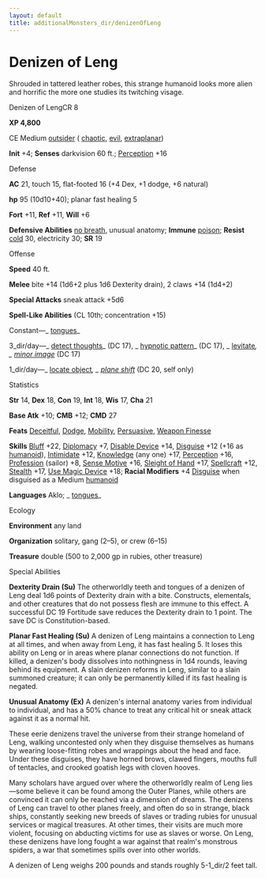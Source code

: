 ```yaml
---
layout: default
title: additionalMonsters_dir/denizenOfLeng
---
```

# Denizen of Leng

Shrouded in tattered leather robes, this strange humanoid looks more alien and horrific the more one studies its twitching visage.

Denizen of LengCR 8

**XP 4,800**

CE Medium [outsider](../monsters_dir/creatureTypes#_outsider) ( [chaotic](../monsters_dir/creatureTypes#_chaotic-subtype), [evil](../monsters_dir/creatureTypes#_evil-subtype), [extraplanar](../monsters_dir/creatureTypes#_extraplanar-subtype))

**Init** +4; **Senses** darkvision 60 ft.; [Perception](../additionalMonsters_dir/../skills_dir/perception#_perception) +16

Defense

**AC** 21, touch 15, flat-footed 16 (+4 Dex, +1 dodge, +6 natural)

**hp** 95 (10d10+40); planar fast healing 5

**Fort** +11, **Ref** +11, **Will** +6

**Defensive Abilities** [no breath](../monsters_dir/universalMonsterRules#_no-breath), unusual anatomy; **Immune** [poison](../monsters_dir/universalMonsterRules#_poison-(ex-or-su)); **Resist** [cold](../monsters_dir/creatureTypes#_cold-subtype) 30, electricity 30; **SR** 19

Offense

**Speed** 40 ft.

**Melee** bite +14 (1d6+2 plus 1d6 Dexterity drain), 2 claws +14 (1d4+2)

**Special Attacks** sneak attack +5d6

**Spell-Like Abilities** (CL 10th; concentration +15)

Constant—_ [tongues](../additionalMonsters_dir/../spells_dir/tongues#_tongues)_

3_dir/day—_ [detect thoughts](../additionalMonsters_dir/../spells_dir/detectThoughts#_detect-thoughts)_ (DC 17), _ [hypnotic pattern](../additionalMonsters_dir/../spells_dir/hypnoticPattern#_hypnotic-pattern)_ (DC 17), _ [levitate](../additionalMonsters_dir/../spells_dir/levitate#_levitate)_, _ [minor image](../additionalMonsters_dir/../spells_dir/minorImage#_minor-image)_ (DC 17)

1_dir/day—_ [locate object](../additionalMonsters_dir/../spells_dir/locateObject#_locate-object)_, _ [plane shift](../additionalMonsters_dir/../spells_dir/planeShift#_plane-shift)_ (DC 20, self only)

Statistics

**Str** 14, **Dex** 18, **Con** 19, **Int** 18, **Wis** 17, **Cha** 21

**Base Atk** +10; **CMB** +12; **CMD** 27

**Feats** [Deceitful](../additionalMonsters_dir/../feats#_deceitful), [Dodge](../additionalMonsters_dir/../feats#_dodge), [Mobility](../additionalMonsters_dir/../feats#_mobility), [Persuasive](../additionalMonsters_dir/../feats#_persuasive), [Weapon Finesse](../additionalMonsters_dir/../feats#_weapon-finesse)

**Skills** [Bluff](../additionalMonsters_dir/../skills_dir/bluff#_bluff) +22, [Diplomacy](../additionalMonsters_dir/../skills_dir/diplomacy#_diplomacy) +7, [Disable Device](../additionalMonsters_dir/../skills_dir/disableDevice#_disable-device) +14, [Disguise](../additionalMonsters_dir/../skills_dir/disguise#_disguise) +12 (+16 as [humanoid](../monsters_dir/creatureTypes#_humanoid)), [Intimidate](../additionalMonsters_dir/../skills_dir/intimidate#_intimidate) +12, [Knowledge](../additionalMonsters_dir/../skills_dir/knowledge#_knowledge) (any one) +17, [Perception](../additionalMonsters_dir/../skills_dir/perception#_perception) +16, [Profession](../additionalMonsters_dir/../skills_dir/profession#_profession) (sailor) +8, [Sense Motive](../additionalMonsters_dir/../skills_dir/senseMotive#_sense-motive) +16, [Sleight of Hand](../additionalMonsters_dir/../skills_dir/sleightOfHand#_sleight-of-hand) +17, [Spellcraft](../additionalMonsters_dir/../skills_dir/spellcraft#_spellcraft) +12, [Stealth](../additionalMonsters_dir/../skills_dir/stealth#_stealth) +17, [Use Magic Device](../additionalMonsters_dir/../skills_dir/useMagicDevice#_use-magic-device) +18; **Racial Modifiers** +4 [Disguise](../additionalMonsters_dir/../skills_dir/disguise#_disguise) when disguised as a Medium [humanoid](../monsters_dir/creatureTypes#_humanoid)

**Languages** Aklo; _ [tongues](../additionalMonsters_dir/../spells_dir/tongues#_tongues)_

Ecology

**Environment** any land

**Organization** solitary, gang (2–5), or crew (6–15)

**Treasure** double (500 to 2,000 gp in rubies, other treasure)

Special Abilities

**Dexterity Drain (Su)** The otherworldly teeth and tongues of a denizen of Leng deal 1d6 points of Dexterity drain with a bite. Constructs, elementals, and other creatures that do not possess flesh are immune to this effect. A successful DC 19 Fortitude save reduces the Dexterity drain to 1 point. The save DC is Constitution-based.

**Planar Fast Healing (Su)** A denizen of Leng maintains a connection to Leng at all times, and when away from Leng, it has fast healing 5. It loses this ability on Leng or in areas where planar connections do not function. If killed, a denizen's body dissolves into nothingness in 1d4 rounds, leaving behind its equipment. A slain denizen reforms in Leng, similar to a slain summoned creature; it can only be permanently killed if its fast healing is negated.

**Unusual Anatomy (Ex)** A denizen's internal anatomy varies from individual to individual, and has a 50% chance to treat any critical hit or sneak attack against it as a normal hit.

These eerie denizens travel the universe from their strange homeland of Leng, walking uncontested only when they disguise themselves as humans by wearing loose-fitting robes and wrappings about the head and face. Under these disguises, they have horned brows, clawed fingers, mouths full of tentacles, and crooked goatish legs with cloven hooves.

Many scholars have argued over where the otherworldly realm of Leng lies—some believe it can be found among the Outer Planes, while others are convinced it can only be reached via a dimension of dreams. The denizens of Leng can travel to other planes freely, and often do so in strange, black ships, constantly seeking new breeds of slaves or trading rubies for unusual services or magical treasures. At other times, their visits are much more violent, focusing on abducting victims for use as slaves or worse. On Leng, these denizens have long fought a war against that realm's monstrous spiders, a war that sometimes spills over into other worlds.

A denizen of Leng weighs 200 pounds and stands roughly 5-1_dir/2 feet tall.

